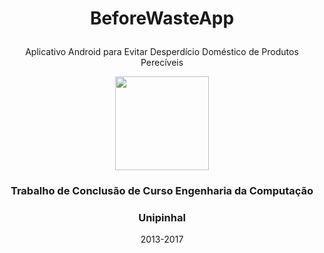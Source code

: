 
# <p align="center">BeforeWasteApp</p>
<p align="center">Aplicativo Android para Evitar Desperdício Doméstico de Produtos Perecíveis</p>

<div align="center">
<img src="https://user-images.githubusercontent.com/88908627/133351187-a16b0d28-384b-4b29-bbc4-a885f5f328de.png" width="150px" height="150px">
</div>
                                                                                                                
<p align="center">
      <h3 align="center">Trabalho de Conclusão de Curso Engenharia da Computação</h3>
    <h3 align="center">Unipinhal</h3>
    <p align="center">
       2013-2017
    <br />
   </p>
<p>
